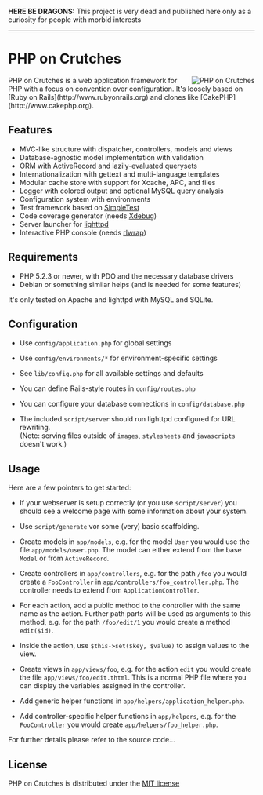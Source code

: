 **HERE BE DRAGONS:** This project is very dead and published here only as a curiosity for people with morbid interests

----

# PHP on Crutches

<img src="http://i.imgur.com/6YOGWTF.png" alt="PHP on Crutches" align="right" />
PHP on Crutches is a web application framework for PHP with a focus on convention over configuration. It's loosely based on [Ruby on Rails](http://www.rubyonrails.org) and clones like [CakePHP](http://www.cakephp.org).

## Features

* MVC-like structure with dispatcher, controllers, models and views
* Database-agnostic model implementation with validation
* ORM with ActiveRecord and lazily-evaluated querysets
* Internationalization with gettext and multi-language templates
* Modular cache store with support for Xcache, APC, and files
* Logger with colored output and optional MySQL query analysis
* Configuration system with environments
* Test framework based on [SimpleTest](http://www.simpletest.org)
* Code coverage generator (needs [Xdebug](http://www.xdebug.org))
* Server launcher for [lighttpd](http://www.lighttpd.net)
* Interactive PHP console (needs [rlwrap](https://github.com/hanslub42/rlwrap))

## Requirements

* PHP 5.2.3 or newer, with PDO and the necessary database drivers
* Debian or something similar helps (and is needed for some features)

It's only tested on Apache and lighttpd with MySQL and SQLite.

## Configuration

* Use `config/application.php` for global settings
* Use `config/environments/*` for environment-specific settings
* See `lib/config.php` for all available settings and defaults

* You can define Rails-style routes in `config/routes.php`
* You can configure your database connections in `config/database.php`

* The included `script/server` should run lighttpd configured for URL rewriting.<br />
  (Note: serving files outside of `images`, `stylesheets` and `javascripts` doesn't work.)

## Usage

Here are a few pointers to get started:

* If your webserver is setup correctly (or you use `script/server`) you should see a welcome page with some information about your system.

* Use `script/generate` vor some (very) basic scaffolding.

* Create models in `app/models`, e.g. for the model `User` you would use the file `app/models/user.php`. The model can either extend from the base `Model` or from `ActiveRecord`.

* Create controllers in `app/controllers`, e.g. for the path `/foo` you would create a `FooController` in `app/controllers/foo_controller.php`. The controller needs to extend from `ApplicationController`.

* For each action, add a public method to the controller with the same name as the action. Further path parts will be used as arguments to this method, e.g. for the path `/foo/edit/1` you would create a method `edit($id)`.

* Inside the action, use `$this->set($key, $value)` to assign values to the view.

* Create views in `app/views/foo`, e.g. for the action `edit` you would create the file `app/views/foo/edit.thtml`. This is a normal PHP file where you can display the variables assigned in the controller.

* Add generic helper functions in `app/helpers/application_helper.php`.

* Add controller-specific helper functions in `app/helpers`, e.g. for the `FooController` you would create `app/helpers/foo_helper.php`.<br />

For further details please refer to the source code...

## License

PHP on Crutches is distributed under the [MIT license](http://dev.diarrhea.ch/svn/php-on-crutches/trunk/COPYING)
